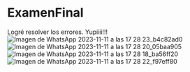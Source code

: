# ExamenFinal
Logré resolver los errores. Yupiiii!!!
![Imagen de WhatsApp 2023-11-11 a las 17 28 23_b4c82ad0](https://github.com/PRivasA/ExamenFinal/assets/106940501/35051435-1960-469f-bf8d-e052b4ba36af)
![Imagen de WhatsApp 2023-11-11 a las 17 28 20_05baa905](https://github.com/PRivasA/ExamenFinal/assets/106940501/3738b010-af48-4016-895c-af4812e9e8c8)
![Imagen de WhatsApp 2023-11-11 a las 17 28 18_ba56ff20](https://github.com/PRivasA/ExamenFinal/assets/106940501/a3837187-f180-4e23-995e-51c751e13a34)
![Imagen de WhatsApp 2023-11-11 a las 17 28 22_f97eff80](https://github.com/PRivasA/ExamenFinal/assets/106940501/3d8b4e36-e950-4b07-84ee-2c051a8be870)
